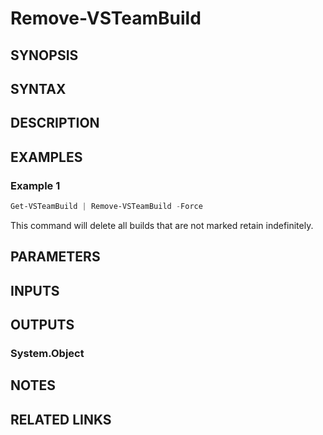 <!-- #include "./common/header.md" -->

# Remove-VSTeamBuild

## SYNOPSIS

<!-- #include "./synopsis/Remove-VSTeamBuild.md" -->

## SYNTAX

## DESCRIPTION

<!-- #include "./synopsis/Remove-VSTeamBuild.md" -->

## EXAMPLES

### Example 1

```powershell
Get-VSTeamBuild | Remove-VSTeamBuild -Force
```

This command will delete all builds that are not marked retain indefinitely.

## PARAMETERS

<!-- #include "./params/BuildIds.md" -->

<!-- #include "./params/projectName.md" -->

<!-- #include "./params/forcegroup.md" -->

## INPUTS

## OUTPUTS

### System.Object

## NOTES

<!-- #include "./common/prerequisites.md" -->

## RELATED LINKS

<!-- #include "./common/related.md" -->
